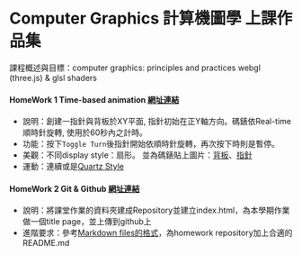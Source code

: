 # Computer Graphics 計算機圖學 上課作品集

課程概述與目標：computer graphics: principles and practices  webgl (three.js) & glsl shaders 


#### HomeWork 1 Time-based animation [網址連結](http://web.cse.ttu.edu.tw/jmchen/cg/fall17/hw1.htm)
- 說明：創建一指針與背板於XY平面, 指針初始在正Y軸方向。碼錶依Real-time順時針旋轉, 使用於60秒內之計時。
- 功能：按下`Toggle Turn`後指針開始依順時針旋轉，再次按下時則是暫停。
- 美觀：不同display style：扇形。 並為碼錶貼上圖片：[背板](https://i.imgur.com/Q1NeB5J.png)、[指針](https://i.imgur.com/QpvBr1S.png)
- 運動：連續或是[Quartz Style](https://www.youtube.com/watch?v=zBflo3UG6Og)


#### HomeWork 2 Git & Github [網址連結](http://web.cse.ttu.edu.tw/jmchen/cg/fall17/hw2-0.htm)
- 說明：將課堂作業的資料夾建成Repository並建立index.html，為本學期作業做一個title page，並上傳到github上
- 進階要求：參考[Markdown files的格式](https://help.github.com/articles/basic-writing-and-formatting-syntax/)，為homework repository加上合適的README.md 